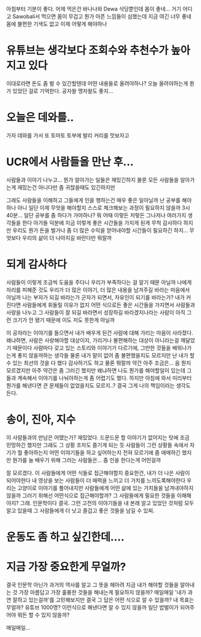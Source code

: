 아침부터 기분이 좋다.
어제 먹은건 바나나와 Dewa 식당뿐인데
몸이 좋네...
거기 어디고
Sawobali서 먹으면 몸이 무겁고 뭔가 아픈 느낌들이 심했는데
지금 여긴 너무 좋네
몸에 불편한 기색도 없고
이제 어떻게 해야하나

# 유튜브는 생각보다 조회수와 추천수가 높아지고 있다
이대로라면 돈도 좀 벌 수 있긴할텐데
어떤 내용들로 올려야하나?
오늘 올려야하는게 뭔가 있었던 걸로 기억한다.
공자왈 맹자왈도 좋지...

# 오늘은 데와를..
가자
데와를 가서 또 토마토 토부에
발리 커리를 맛보자고


# UCR에서 사람들을 만난 후...

사람들과 이야기 나누고...
뭔가 알아가는 일들은 재밌긴하지
물론 모든 사람들을 알아가는게 재밌는건 아니다만
좀 귀찮을때도 있긴하지만

그래도 사람들을 이해하고
그들에게 인을 행하는건 매우 좋은 일아닐까
난 공부를 해야하나
아니 일단 이제 무엇을 해야할지 스스로 체크해보는 과정이 필요하지 않을까
3시 40분...
일단 공부를 좀 하다가 가야하나?
뭐 어때 이렇든 저렇든
그나저나 여러가지 생각들을 한다
아가들 덕분에 지금 이렇게 좋은 시간들을 가지게 된게
무척 감사하다
하지만 우리도 뭔가 돈을 벌거나
좀 더 많은 수익을 얻어내야할 시간들이 필요하긴 하지...
무엇보다 우리의 삶이 더 나아지길 바란다만
뭐랄까

# 되게 감사하다
사람들이 이렇게 조금씩 도움을 주다니
우리가 부족하다는 걸 알기 때문 아닐까
나에게 자리를 피해준 것도
우리가 더 많은 이야기, 더 많은 내용을 남겨주길 바라는 마음에서 아닐까
나는 부자가 되길 바라는가
군자가 되면서, 자유인이 되기를 바라는가?
내가 커진다면 사람들에게 휘둘릴 이유가 없지
어떤 식으로든 좋은 시간들을 가지면서
사람들과 사랑을 나누고
그 사람들이 잘 되길 바라면서
성장하길 바라겠지나라는 사람이 아직 그런 크기가 안 됐기 때문에
이도 저도 못한게 아닐까

이 공자라는 이야기를 들으면서 내가 배우게 된건
사람에 대해 가리는 마음이 사라졌다.
왜냐하면, 사람은 사랑해야할 대상이지, 가리거나 불편해하는 대상이 아니라는걸 깨달았기 때문이다
사람마다 갖고 있는 스토리와 이야기가 다르기에, 그만한 것들을 배워나가는게 좋지 않을까하는 생각들
물론 내가 말이 없어 좀 불편했을지도 모르지만
난 내가 할 수 있는 최선의 것을 다 했다 감사하기도 하고
물론 뭐랄까 약간 아주 조금은... 음
뭔지 모르겠지만 아주 약간은 좀 그러긴 했지만
왜냐하면 나도 뭔가를 해야할일이 있는데 그들과 계속해서 이야기를 
나눠야하는게 좀 어렵기도 했다.
하지만 아침에 와서 미리부터 뭔가를 해낸다면 큰 문제들이 없었을지도 모르지..?
결국 그게 나의 책임이라는 생각도 든다.

# 송이, 진아, 지수

이 사람들과의 만남은 어땠는가?
재밌었다. 드문드문 할 이야기가 없어지는 탓에 조금 민망하긴 했지만
그래도 그 상황 조차도 즐기게 되는 듯
사람들이 그런 상황들 속에서 자기가 뭘 좋아하는지 어떤 이야기들을 하고 싶어하는지
전혀 모르기에 좀 애매하긴 했지만
뭔가를 늘 배우기 위해 그러는 사람들은... 좀
인을 한다는게 어떤걸까

잘 모르겠다. 이 사람들에게 어떤 식들로 접근해야할지
중요한건, 내가 더 나은 사람이 되어야한다
내 영상을 보는 사람들이
더 매력을 느끼고
더 가치를 느끼도록해야한다
우리는 고양이로 이야기를 풀어내지만
사람들에게 어떤 삶에 있는 가치들을 남겨내야하지 않을까
그러기 위해선 어떤식으로 접근해야할까?
그 사람들에게 필요한 것들을 이해해야지?
그래. 인문학이다 결국.
그런 고전의 이야기들을 내 본래 알고 있었던 것처럼 모두 알고 있을때
그 사람들에게 더 낫고 즐겁고 좋은 것들을 남길 수 있찌.


# 운동도 좀 하고 싶긴한데....

# 지금 가장 중요한게 무얼까?
결국 인문학 아닌가
과거의 역사를 알고 그 뜻을 헤아려
지금 내가 해야할 것들을 알아내는 것
가장 아름답고 가장 훌륭한 것들을 해내는게 필요하지 않을까?
매일매일 '내가 과연 잘하고 있는걸까'를 고민해보지만
결국 그 답은 어떤 식으로 알 수 있을까?
내 목표는 무얼까?
유튜브 1000명? 이런식으로 해낸다면 알 수 있지 않을까
일단 밥벌이가 되어주어야 뭐든 할 수 있지 않을까?

매일매일... 
